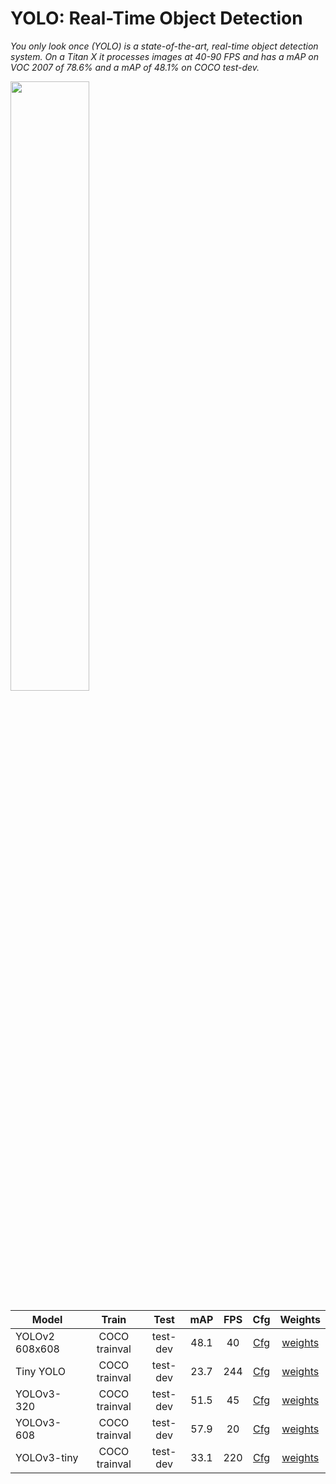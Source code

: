 # YOLO: Real-Time Object Detection
*You only look once (YOLO) is a state-of-the-art, real-time object detection system. On a Titan X it processes images at 40-90 FPS and has a mAP on VOC 2007 of 78.6% and a mAP of 48.1% on COCO test-dev.*

<img src="https://github.com/yehengchen/ObjectDetection/blob/master/OneStage/yolo/yolo_img/yologo_1.png" width="50%" height="50%">

| __Model__ | __Train__ |__Test__|__mAP__| __FPS__| __Cfg__| __Weights__|
|-----------| :-------: | :----: | :-----: | :----: | :----: | :--------: |
|YOLOv2 608x608|COCO trainval|test-dev| 48.1 | 40 | [Cfg](https://github.com/pjreddie/darknet/blob/master/cfg/yolov2.cfg) | [weights](https://pjreddie.com/media/files/yolov2.weights)||
|Tiny YOLO|COCO trainval|test-dev|23.7|244|[Cfg](https://github.com/pjreddie/darknet/blob/master/cfg/yolov2-tiny.cfg) | [weights](https://pjreddie.com/media/files/yolov2-tiny.weights)||
|YOLOv3-320|COCO trainval|test-dev| 51.5 | 45 | [Cfg](https://github.com/pjreddie/darknet/blob/master/cfg/yolov3.cfg) | [weights](https://pjreddie.com/media/files/yolov3.weights)||
|YOLOv3-608|COCO trainval|test-dev| 57.9 | 20 | [Cfg](https://github.com/pjreddie/darknet/blob/master/cfg/yolov3.cfg) | [weights](https://pjreddie.com/media/files/yolov3.weights)||
|YOLOv3-tiny|COCO trainval|test-dev| 33.1 | 220 | [Cfg](https://github.com/pjreddie/darknet/blob/master/cfg/yolov3-tiny.cfg) | [weights](https://pjreddie.com/media/files/yolov3-tiny.weights)||









